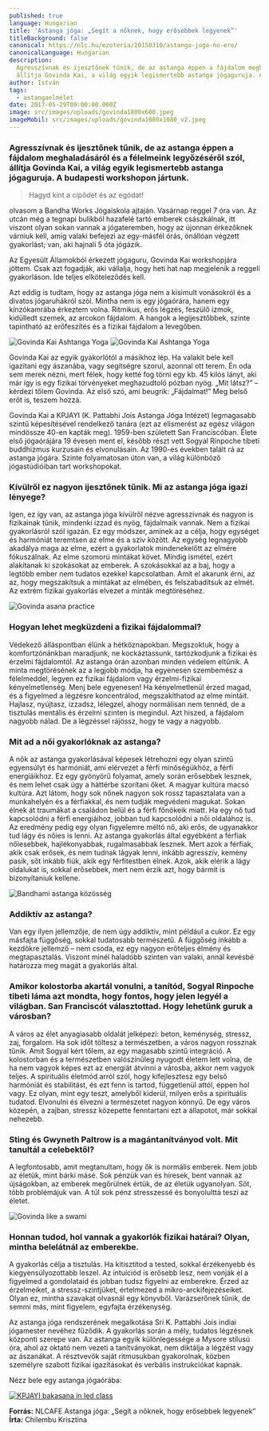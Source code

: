 ```yaml
---
published: true
language: Hungarian
title: 'Astanga jóga: „Segít a nőknek, hogy erősebbek legyenek”'
titleBackground: false
canonical: https://nlc.hu/ezoteria/20150310/astanga-joga-no-ero/
canonicalLanguage: Hungarian
description:
  Agresszívnak és ijesztőnek tűnik, de az astanga éppen a fájdalom meghaladásáról és a félelmeink legyőzéséről szól,
  állítja Govinda Kai, a világ egyik legismertebb astanga jógaguruja. A budapesti workshopon jártunk.
author: István
tags:
  - astangaelmélet
date: 2017-05-29T09:00:00.000Z
image: src/images/uploads/govinda1800x600.jpeg
imageMobil: src/images/uploads/govinda1080x1080_v2.jpeg
---
```


### Agresszívnak és ijesztőnek tűnik, de az astanga éppen a fájdalom meghaladásáról és a félelmeink legyőzéséről szól, állítja Govinda Kai, a világ egyik legismertebb astanga jógaguruja. A budapesti workshopon jártunk.

> Hagyd kint a cipődet és az egódat!

olvasom a Bandha Works Jógaiskola ajtaján. Vasárnap reggel 7 óra van. Az utcán még a tegnapi bulikból hazafelé tartó
emberek császkálnak, itt viszont olyan sokan vannak a jógateremben, hogy az újonnan érkezőknek várniuk kell, amíg valaki
befejezi az egy-másfél órás, önállóan végzett gyakorlást; van, aki hajnali 5 óta jógázik.

Az Egyesült Államokból érkezett jógaguru, Govinda Kai workshopjára jöttem. Csak azt fogadják, aki vállalja, hogy heti
hat nap megjelenik a reggeli gyakorláson. Ide teljes elköteleződés kell.

Azt eddig is tudtam, hogy az astanga jóga nem a kisimult vonásokról és a divatos jógaruhákról szól. Mintha nem is egy
jógaórára, hanem egy kínzókamrába érkeztem volna. Ritmikus, erős légzés, feszülő izmok, kidülledt szemek, az arcokon
fájdalom. A hangok a legijesztőbbek, szinte tapintható az erőfeszítés és a fizikai fájdalom a levegőben.

![Govinda Kai Ashtanga Yoga](/image/uploads/govinda_ashtanga.jpeg)
![Govinda Kai Ashtanga Yoga](../../images/uploads/govinda_ashtanga.jpeg)

Govinda Kai az egyik gyakorlótól a másikhoz lép. Ha valakit bele kell igazítani egy ászanába, vagy segítségre szorul,
azonnal ott terem. Én oda sem merek nézni, mert félek, hogy ketté fog törni egy kb. 45 kilós lányt, aki már így is egy
fizikai törvényeket meghazudtoló pózban nyög. „Mit látsz?” – kérdezi tőlem Govinda. Az első szó, ami beugrik:
„Fájdalmat!” Meg belső erőt is, teszem hozzá.

Govinda Kai a KPJAYI (K. Pattabhi Jois Astanga Jóga Intézet) legmagasabb szintű képesítésével rendelkező tanára (ezt az
elismerést az egész világon mindössze 40-en kapták meg). 1959-ben született San Franciscóban. Élete első jógaórájára 19
évesen ment el, később részt vett Sogyal Rinpoche tibeti buddhizmus kurzusain és elvonulásain. Az 1990-es években talált
rá az astanga jógára. Szinte folyamatosan úton van, a világ különböző jógastúdióiban tart workshopokat.

### Kívülről ez nagyon ijesztőnek tűnik. Mi az astanga jóga igazi lényege?

Igen, ez így van, az astanga jóga kívülről nézve agresszívnak és nagyon is fizikainak tűnik, mindenki izzad és nyög,
fájdalmaik vannak. Nem a fizikai gyakorlásról szól igazán. Ez egy módszer, aminek az a célja, hogy egységet és harmóniát
teremtsen az elme és a szív között. Az egység legnagyobb akadálya maga az elme, ezért a gyakorlatok mindenekelőtt az
elmére fókuszálnak. Az elme szomorú mintákat követ. Mindig ismétel, ezért alakítanak ki szokásokat az emberek. A
szokásokkal az a baj, hogy a legtöbb ember nem tudatos ezekkel kapcsolatban. Amit el akarunk érni, az az, hogy
megszakítsuk a mintákat az elmében, és felszabadítsuk az elmét. Az extrém fizikai gyakorlás elvezet a minták
megtöréséhez.

![Govinda asana practice](/src/images/uploads/govinda_asana_pratice.jpeg)

### Hogyan lehet megküzdeni a fizikai fájdalommal?

Védekező álláspontban élünk a hétköznapokban. Megszoktuk, hogy a komfortzónánkban maradjunk, ne kockáztassunk,
tartózkodjunk a fizikai és érzelmi fájdalomtól. Az astanga órán azonban minden védelem eltűnik. A minta megtörésének az
a legjobb módja, ha egyenesen szembemész a félelmeddel, legyen ez fizikai fájdalom vagy érzelmi-fizikai kényelmetlenség.
Menj bele egyenesen! Ha kényelmetlenül érzed magad, és a figyelmed a légzésre koncentrálod, megszakíthatod az elme
mintáit. Hajlasz, nyújtasz, izzadsz, lélegzel, ahogy normálisan nem tennéd, de a tisztulás mentális és érzelmi szinten
is megindul. Azt hiszed, a fájdalom nagyobb nálad. De a légzéssel rájössz, hogy te vagy a nagyobb.

### Mit ad a női gyakorlóknak az astanga?

A nők az astanga gyakorlásával képesek létrehozni egy olyan szintű egyensúlyt és harmóniát, ami elérvezet a férfi
minőségükhöz, a férfi energiáikhoz. Ez egy gyönyörű folyamat, amely során erősebbek lesznek, és nem lehet csak úgy a
háttérbe szorítani őket. A magyar kultúra macsó kultúra. Azt látom, hogy sok nőnek nagyon sok rossz tapasztalata van a
munkahelyén és a férfiakkal, és nem tudják megvédeni magukat. Sokan élnek át traumákat a családon belül és a férfi
főnökeik miatt. Ha egy nő tud kapcsolódni a férfi energiáihoz, jobban tud kapcsolódni a női oldalához is. Az eredmény
pedig egy olyan figyelemre méltó nő, aki erős, de ugyanakkor tud lágy és nőies is lenni. Az astanga gyakorlás által
egyébként a férfiak nőiesebbek, hajlékonyabbak, rugalmasabbak lesznek. Mert azok a férfiak, akik csak erősek, és nem
tudnak lágyak lenni, inkább agresszív, kemény pasik, sőt inkább fiúk, akik egy férfitestben élnek. Azok, akik elérik a
lágy oldalukat is, sokkal erősebbek, mert nem érzik azt, hogy bármit is bizonyítaniuk kellene.

![Bandhami astanga közösség](/src/images/uploads/bandhami.jpeg)

### Addiktív az astanga?

Van egy ilyen jellemzője, de nem úgy addiktív, mint például a cukor. Ez egy másfajta függőség, sokkal tudatosabb
természetű. A függőség inkább a kezdőkre jellemző – nem csoda, ez egy nagyon erőteljes élmény és megtapasztalás. Viszont
minél haladóbb szinten van valaki, annál kevésbé határozza meg magát a gyakorlás által.

### Amikor kolostorba akartál vonulni, a tanítód, Sogyal Rinpoche tibeti láma azt mondta, hogy fontos, hogy jelen legyél a világban. San Franciscót választottad. Hogy lehetünk guruk a városban?

A város az élet anyagiasabb oldalát jelképezi: beton, keménység, stressz, zaj, forgalom. Ha sok időt töltesz a
természetben, a város nagyon rossznak tűnik. Amit Sogyal kért tőlem, az egy magasabb szintű integráció. A kolostorban és
a természetben valószínűleg nyugodt életem lett volna, de ha nem vagyok képes ezt az energiát átvinni a városba, akkor
nem vagyok teljes. A spirituális életmód arról szól, hogy kifejlesztesz egy belső harmóniát és stabilitást, és ezt fenn
is tartod, függetlenül attól, éppen hol vagy. Ez olyan, mint egy teszt, amelyből kiderül, milyen erős a spirituális
tudatod. Elvonulni és élvezni a természetet nagyon könnyű. De egy város közepén, a zajban, stressz közepette fenntartani
ezt a állapotot, már sokkal nehezebb.

### Sting és Gwyneth Paltrow is a magántanítványod volt. Mit tanultál a celebektől?

A legfontosabb, amit megtanultam, hogy ők is normális emberek. Nem jobb az életük, mint bárki másé. Sok pénzük van és
híresek, bent vannak az újságokban, az emberek megőrülnek értük, de az életük ugyanolyan. Sőt, több problémájuk van. A
túl sok pénz stresszessé és bonyolulttá teszi az életet.

![Govinda like a swami](/src/images/uploads/govinda_kai.jpeg)

### Honnan tudod, hol vannak a gyakorlók fizikai határai? Olyan, mintha belelátnál az emberekbe.

A gyakorlás célja a tisztulás. Ha kitisztítod a tested, sokkal érzékenyebb és kiegyensúlyozottabb leszel. Az intuíciód
is erősebb lesz, nem vonják el a figyelmed a gondolataid és jobban tudsz figyelni az emberekre. Érzed az érzelmeiket, a
stressz-szintjüket, értelmezed a mikro-arckifejezéseiket. Olyan ez, mintha szavakat olvasnál egy könyvből. Varázserőnek
tűnik, de semmi más, mint figyelem, egyfajta érzékenység.

Az astanga jóga rendszerének megalkotása Sri K. Pattabhi Jois indiai jógamester nevéhez fűződik. A gyakorlás során a
mély, tudatos légzésnek központi szerepe van. Az astanga egyik különlegessége a Mysore stílusú óra, ahol az oktató nem
vezeti a tanítványokat, nem diktálja a légzést vagy az ászanákat. A résztvevők saját ritmusukban gyakorolnak, közben
személyre szabott fizikai igazításokat és verbális instrukciókat kapnak.

Nézz bele egy astanga jógaórába:

<a href="https://youtu.be/hyMlySBgVE4" target="_blank">
  <img src="/src/images/uploads/govinda_bakasana.jpeg" alt="KPJAYI bakasana in led class">
</a>

**Forrás:** NLCAFE Astanga jóga: „Segít a nőknek, hogy erősebbek legyenek” **Írta:** Chilembu Krisztina
